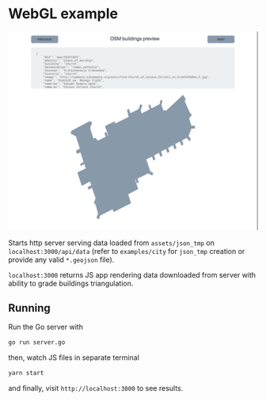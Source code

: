 # WebGL example

![screenshot](../../assets/webgl_screenshot.png)

Starts http server serving data loaded from `assets/json_tmp` on
`localhost:3000/api/data` (refer to `examples/city` for `json_tmp` creation or provide any valid `*.geojson` file).

`localhost:3000` returns JS app rendering data downloaded from server with ability to grade buildings triangulation.

## Running

Run the Go server with

```bash
go run server.go
```

then, watch JS files in separate terminal
```bash
yarn start
```

and finally, visit `http://localhost:3000` to see results.

